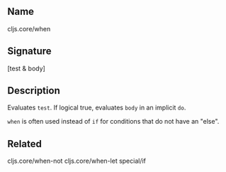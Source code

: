 ## Name
cljs.core/when

## Signature
[test & body]

## Description

Evaluates `test`. If logical true, evaluates `body` in an implicit `do`.

`when` is often used instead of `if` for conditions that do not have an "else".

## Related
cljs.core/when-not
cljs.core/when-let
special/if
